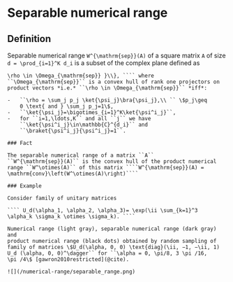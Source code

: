Separable numerical range
=========================

Definition
----------

Separable numerical range ``W^{\mathrm{sep}}(A)`` of a square matrix
``A`` of size ``d = \prod_{i=1}^K d_i`` is a subset of the complex
plane defined as

```` W^{\mathrm{sep}}(A)=\\{z \in \mathbb{C}:\\ z= \Tr{ \rho A,\\
\rho \in \Omega_{\mathrm{sep}} }\\}, ```` where
``\Omega_{\mathrm{sep}}`` is a convex hull of rank one projectors on
product vectors *i.e.* ``\rho \in \Omega_{\mathrm{sep}}`` *iff*:

-   ``\rho = \sum_j p_j \ket{\psi_j}\bra{\psi_j},\\ `` \$p_j\geq
    0 \text{ and } \sum_j p_j=1\$,
-   ``\ket{\psi_j}=\bigotimes_{i=1}^K\ket{\psi^i_j}``,
-   for ``i=1,\ldots,K`` and all ``j`` we have
    ``\ket{\psi^i_j}\in\mathbb{C}^{d_i}`` and
    ``\braket{\psi^i_j}{\psi^i_j}=1``.

### Fact

The separable numerical range of a matrix ``A``
``W^{\mathrm{sep}}(A)`` is the convex hull of the product numerical
range ``W^\otimes(A)`` of this matrix ````W^{\mathrm{sep}}(A) =
\mathrm{conv}\left(W^\otimes(A)\right)````

### Example

Consider family of unitary matrices

```` U_d(\alpha_1, \alpha_2, \alpha_3)= \exp(\ii \sum_{k=1}^3
\alpha_k \sigma_k \otimes \sigma_k). ````

Numerical range (light gray), separable numerical range (dark gray) and
product numerical range (black dots) obtained by random sampling of
family of matrices \$U_d(\alpha, 0, 0) \text{diag}(\ii, −1, −\ii, 1)
U_d (\alpha, 0, 0)^\dagger`` for ``\alpha = 0, \pi/8, 3 \pi /16,
\pi /4\$ [gawron2010restricted](@cite).

![](/numerical-range/separable_range.png)
